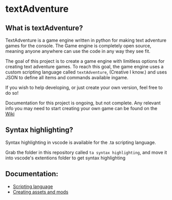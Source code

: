 # textAdventure
 
## What is textAdventure?
TextAdventure is a game engine written in python for making text adventure games for the console. 
The Game engine is completely open source, meaning anyone anywhere can use the code in any way they see fit.

The goal of this project is to create a game engine with limitless options for creating text adventure games.
To reach this goal, the game engine uses a custom scripting language called `textAdventure`, (Creative I know.)
and uses JSON to define all items and commands available ingame.

If you wish to help developing, or just create your own version, feel free to do so!

Documentation for this project is ongoing, but not complete. Any relevant info you may need to start creating your own game can be found on the
[Wiki](https://github.com/Emilurenius/textAdventure/wiki)

## Syntax highlighting?

Syntax highlighting in vscode is available for the .ta scripting language.

Grab the folder in this repository called `ta syntax highlighting`, and move it into vscode's extentions folder to get syntax highlighting

## Documentation:
* [Scripting language](https://github.com/Emilurenius/textAdventure/wiki/.ta-Scripting-language-documentation)
* [Creating assets and mods](https://github.com/Emilurenius/textAdventure/wiki/Creating-Assets-and-Mods)
